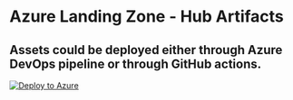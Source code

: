 # Azure Landing Zone - Hub Artifacts
## Assets could be deployed either through Azure DevOps pipeline or through GitHub actions. 

[![Deploy to Azure](https://aka.ms/deploytoazurebutton)](https://portal.azure.com/#create/Microsoft.Template/uri/https%3A%2F%2Fraw.githubusercontent.com%2Ffrancisnazareth%2Flandingzone-hub%2Fmain%2Fhub-deploy.json)
